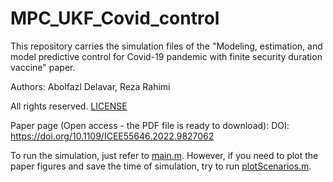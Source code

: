 # MPC_UKF_Covid_control
This repository carries the simulation files of the "Modeling, estimation, and model predictive control for Covid-19 pandemic with finite security duration vaccine" paper.

Authors: Abolfazl Delavar, Reza Rahimi

All rights reserved. [LICENSE](LICENCE)

Paper page (Open access - the PDF file is ready to download):
DOI: https://doi.org/10.1109/ICEE55646.2022.9827062

To run the simulation, just refer to [main.m](main.m). However, if you need to plot the paper figures and save the time of simulation, try to run [plotScenarios.m](plotScenarios.m).
